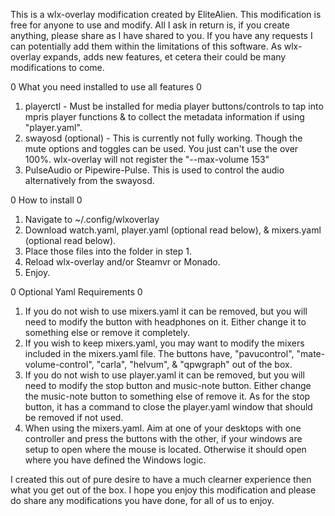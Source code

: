 This is a wlx-overlay modification created by EliteAlien. This modification is free for anyone to use and modify. All I ask in return is, if you create anything, please share as I have shared to you. If you have any requests I can potentially add them within the limitations of this software. As wlx-overlay expands, adds new features, et cetera their could be many modifications to come.

0 What you need installed to use all features 0
1) playerctl - Must be installed for media player buttons/controls to tap into mpris player functions & to collect the metadata information if using "player.yaml".
2) swayosd (optional) - This is currently not fully working. Though the mute options and toggles can be used. You just can't use the over 100%. wlx-overlay will not register the "--max-volume 153"
3) PulseAudio or Pipewire-Pulse. This is used to control the audio alternatively from the swayosd.

0 How to install 0
1) Navigate to ~/.config/wlxoverlay
2) Download watch.yaml, player.yaml (optional read below), & mixers.yaml (optional read below).
3) Place those files into the folder in step 1.
4) Reload wlx-overlay and/or Steamvr or Monado.
5) Enjoy.

0 Optional Yaml Requirements 0
1) If you do not wish to use mixers.yaml it can be removed, but you will need to modify the button with headphones on it. Either change it to something else or remove it completely.
2) If you wish to keep mixers.yaml, you may want to modify the mixers included in the mixers.yaml file. The buttons have, "pavucontrol", "mate-volume-control", "carla", "helvum", & "qpwgraph" out of the box.
3) If you do not wish to use player.yaml it can be removed, but you will need to modify the stop button and music-note button. Either change the music-note button to something else of remove it. As for the stop button, it has a command to close the player.yaml window that should be removed if not used.
4) When using the mixers.yaml. Aim at one of your desktops with one controller and press the buttons with the other, if your windows are setup to open where the mouse is located. Otherwise it should open where you have defined the Windows logic.

I created this out of pure desire to have a much clearner experience then what you get out of the box. I hope you enjoy this modification and please do share any modifications you have done, for all of us to enjoy.
